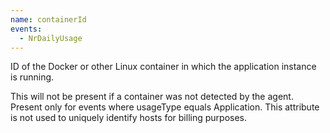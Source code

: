 ```yaml
---
name: containerId
events:
  - NrDailyUsage
---
```


ID of the Docker or other Linux container in which the application instance is running.

This will not be present if a container was not detected by the agent. Present only for events where usageType equals Application. This attribute is not used to uniquely identify hosts for billing purposes.